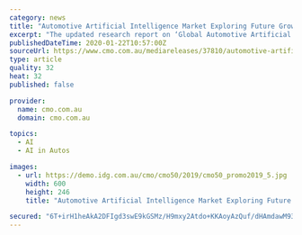 ```yaml
---
category: news
title: "Automotive Artificial Intelligence Market Exploring Future Growth 2017-2024 and Key Players - NVIDIA, Waymo, Intel"
excerpt: "The updated research report on ‘Global Automotive Artificial Intelligence Market’ offers real-time information with key insights on product specification, customers’ requirements, and details on competitors. Market Growth Insight also delivers customized reports on specific category. Artificial Intelligence uses various computer functions ..."
publishedDateTime: 2020-01-22T10:57:00Z
sourceUrl: https://www.cmo.com.au/mediareleases/37810/automotive-artificial-intelligence-market/
type: article
quality: 32
heat: 32
published: false

provider:
  name: cmo.com.au
  domain: cmo.com.au

topics:
  - AI
  - AI in Autos

images:
  - url: https://demo.idg.com.au/cmo/cmo50/2019/cmo50_promo2019_5.jpg
    width: 600
    height: 246
    title: "Automotive Artificial Intelligence Market Exploring Future Growth 2017-2024 and Key Players - NVIDIA, Waymo, Intel"

secured: "6T+irH1heAkA2DFIgd3swE9kGSMz/H9mxy2Atdo+KKAoyAzQuf/dHAmdawM93MqyNDlEl+Jt7Cwq+2cjzGDrwEimjN9aps7rrBSw7bjdT8z05HaNXUz9ytejBuk3IUJUvWIaIjG/F1OcZIBOEdL6w2YQer1pOT2xZU55nF21e9HPCI1ZgocWphTsm0gGRyBn3GED+KUxAujTR4QXrr2UHgLD9rQnfnrULWYEBlrwpDinAnMwm6BV7ob3+6VwAV8sI7F0gT8jEIJVMgPAv8Lbnvdv3mOsjWa8IFE0hiVcdCmXxrVoEw/pexQ9IsRqHBG5;D3++GK6x26p3td/LWJ83tw=="
---
```


